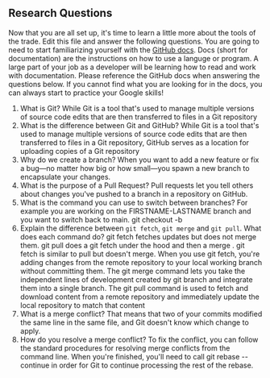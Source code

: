 ## Research Questions 

Now that you are all set up, it's time to learn a little more about the tools of the trade. Edit this file and answer the following questions. You are going to need to start familiarizing yourself with the [GitHub docs](https://docs.github.com/en). Docs (short for documentation) are the instructions on how to use a languge or program. A large part of your job as a developer will be learning how to read and work with documentation. Please reference the GitHub docs when answering the questions below. If you cannot find what you are looking for in the docs, you can always start to practice your Google skills!

1. What is Git?
While Git is a tool that's used to manage multiple versions of source code edits that are then transferred to files in a Git repository
2. What is the difference between Git and GitHub?
While Git is a tool that's used to manage multiple versions of source code edits that are then transferred to files in a Git repository, GitHub serves as a location for uploading copies of a Git repository
3. Why do we create a branch?
When you want to add a new feature or fix a bug—no matter how big or how small—you spawn a new branch to encapsulate your changes.
4. What is the purpose of a Pull Request?
Pull requests let you tell others about changes you've pushed to a branch in a repository on GitHub.
5. What is the command you can use to switch between branches? For example you are working on the FIRSTNAME-LASTNAME branch and you want to switch back to main.
git checkout -b
6. Explain the difference between `git fetch`, `git merge` and `git pull`. What does each command do?
git fetch fetches updates but does not merge them. git pull does a git fetch under the hood and then a merge . git fetch is similar to pull but doesn't merge.
When you use git fetch, you're adding changes from the remote repository to your local working branch without committing them.
The git merge command lets you take the independent lines of development created by git branch and integrate them into a single branch.
The git pull command is used to fetch and download content from a remote repository and immediately update the local repository to match that content
7. What is a merge conflict?
That means that two of your commits modified the same line in the same file, and Git doesn't know which change to apply.
8. How do you resolve a merge conflict?
To fix the conflict, you can follow the standard procedures for resolving merge conflicts from the command line. When you're finished, you'll need to call git rebase --continue in order for Git to continue processing the rest of the rebase.
